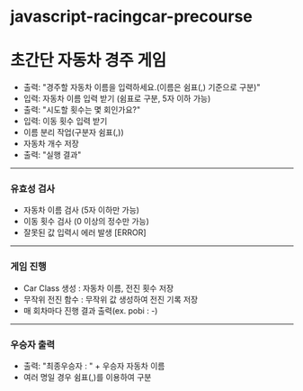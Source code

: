 # javascript-racingcar-precourse

# 초간단 자동차 경주 게임

- 출력: "경주할 자동차 이름을 입력하세요.(이름은 쉼표(,) 기준으로 구분)"
- 입력: 자동차 이름 입력 받기 (쉼표로 구분, 5자 이하 가능)
- 출력: "시도할 횟수는 몇 회인가요?"
- 입력: 이동 횟수 입력 받기
- 이름 분리 작업(구분자 쉼표(,))
- 자동차 개수 저장
- 출력: "실행 결과"

---

### 유효성 검사

- 자동차 이름 검사 (5자 이하만 가능)
- 이동 횟수 검사 (0 이상의 정수만 가능)
- 잘못된 값 입력시 에러 발생 [ERROR]

---

### 게임 진행

- Car Class 생성 : 자동차 이름, 전진 횟수 저장
- 무작위 전진 함수 : 무작위 값 생성하여 전진 기록 저장
- 매 회차마다 진행 결과 출력(ex. pobi : -)

---

### 우승자 출력

- 출력: "최종우승자 : " + 우승자 자동차 이름
- 여러 명일 경우 쉼표(,)를 이용하여 구분
